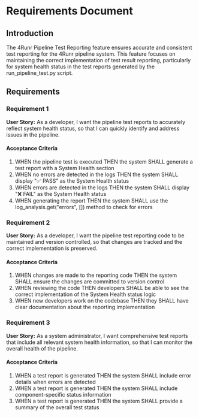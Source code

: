# Requirements Document

## Introduction

The 4Runr Pipeline Test Reporting feature ensures accurate and consistent test reporting for the 4Runr pipeline system. This feature focuses on maintaining the correct implementation of test result reporting, particularly for system health status in the test reports generated by the run_pipeline_test.py script.

## Requirements

### Requirement 1

**User Story:** As a developer, I want the pipeline test reports to accurately reflect system health status, so that I can quickly identify and address issues in the pipeline.

#### Acceptance Criteria

1. WHEN the pipeline test is executed THEN the system SHALL generate a test report with a System Health section
2. WHEN no errors are detected in the logs THEN the system SHALL display "✅ PASS" as the System Health status
3. WHEN errors are detected in the logs THEN the system SHALL display "❌ FAIL" as the System Health status
4. WHEN generating the report THEN the system SHALL use the log_analysis.get("errors", []) method to check for errors

### Requirement 2

**User Story:** As a developer, I want the pipeline test reporting code to be maintained and version controlled, so that changes are tracked and the correct implementation is preserved.

#### Acceptance Criteria

1. WHEN changes are made to the reporting code THEN the system SHALL ensure the changes are committed to version control
2. WHEN reviewing the code THEN developers SHALL be able to see the correct implementation of the System Health status logic
3. WHEN new developers work on the codebase THEN they SHALL have clear documentation about the reporting implementation

### Requirement 3

**User Story:** As a system administrator, I want comprehensive test reports that include all relevant system health information, so that I can monitor the overall health of the pipeline.

#### Acceptance Criteria

1. WHEN a test report is generated THEN the system SHALL include error details when errors are detected
2. WHEN a test report is generated THEN the system SHALL include component-specific status information
3. WHEN a test report is generated THEN the system SHALL provide a summary of the overall test status
